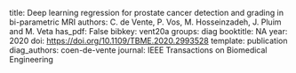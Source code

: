 title: Deep learning regression for prostate cancer detection and grading in bi-parametric MRI
authors: C. de Vente, P. Vos, M. Hosseinzadeh, J. Pluim and M. Veta
has_pdf: False 
bibkey: vent20a
groups: diag
booktitle: NA 
year: 2020
doi: https://doi.org/10.1109/TBME.2020.2993528
template: publication
diag_authors: coen-de-vente
journal: IEEE Transactions on Biomedical Engineering
